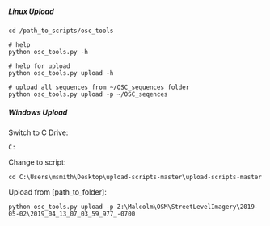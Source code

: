 ##### Linux Upload
```
cd /path_to_scripts/osc_tools

# help
python osc_tools.py -h

# help for upload
python osc_tools.py upload -h

# upload all sequences from ~/OSC_sequences folder
python osc_tools.py upload -p ~/OSC_seqences

```

##### Windows Upload
Switch to C Drive:

`C:`

Change to script:

`cd C:\Users\msmith\Desktop\upload-scripts-master\upload-scripts-master`

Upload from [path_to_folder]:

`python osc_tools.py upload -p Z:\Malcolm\OSM\StreetLevelImagery\2019-05-02\2019_04_13_07_03_59_977_-0700`

```
